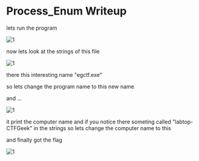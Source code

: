 # Process_Enum Writeup

lets run the program

![1](https://raw.githubusercontent.com/devodevo1/EGCERT-Reverse/master/Process_Enum/1.png)


now lets look at the strings of this file

![1](https://raw.githubusercontent.com/devodevo1/EGCERT-Reverse/master/Process_Enum/2.png)

there this interesting name "egctf.exe"

so lets change the program name to this new name

and ...

![1](https://raw.githubusercontent.com/devodevo1/EGCERT-Reverse/master/Process_Enum/3.png)


it print the computer name and if you notice there someting called "labtop-CTFGeek" in the strings  so lets change the computer name to this

and finally got the flag


![1](https://raw.githubusercontent.com/devodevo1/EGCERT-Reverse/master/Process_Enum/4.png)
